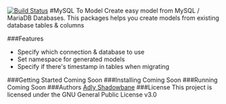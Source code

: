 [![Build Status](https://travis-ci.org/shadowbane/mysqltomodel.svg?branch=master)](https://travis-ci.org/shadowbane/mysqltomodel)
#MySQL To Model
Create easy model from MySQL / MariaDB Databases. This packages helps you create models from existing database tables & columns

###Features
  - Specify which connection & database to use
  - Set namespace for generated models
  - Specify if there's timestamp in tables when migrating
  
###Getting Started
    Coming Soon
###Installing
    Coming Soon
###Running
    Coming Soon
###Authors
[Adly Shadowbane]
###License
This project is licensed under the GNU General Public License v3.0

[//]: #
[Adly Shadowbane]: <mailto:adly.shadowbane@gmail.com>